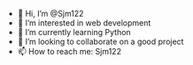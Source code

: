 - 👋 Hi, I’m @Sjm122
- 👀 I’m interested in web development
- 🌱 I’m currently learning Python
- 💞️ I’m looking to collaborate on a good project
- 📫 How to reach me: Sjm122

<!---
Sjm122/Sjm122 is a ✨ special ✨ repository because its `README.md` (this file) appears on your GitHub profile.
You can click the Preview link to take a look at your changes.
--->
